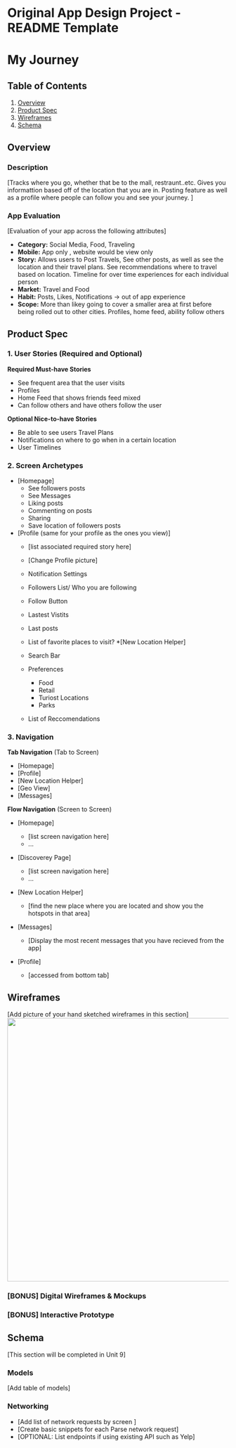 Original App Design Project - README Template
===

# My Journey

## Table of Contents
1. [Overview](#Overview) 
1. [Product Spec](#Product-Spec)
1. [Wireframes](#Wireframes)
2. [Schema](#Schema)

## Overview
### Description
[Tracks where you go, whether that be to the mall, restraunt..etc. Gives you informattion based off of the location that you are in. Posting feature as well as a profile where people can follow you and see your journey. ]

### App Evaluation
[Evaluation of your app across the following attributes]
- **Category:** Social Media, Food, Traveling
- **Mobile:** App only , website would be view only
- **Story:** Allows users to Post Travels, See other posts, as well as see the location and their travel plans. See recommendations where to travel based on location. Timeline for over time experiences for each individual person
- **Market:** Travel and Food
- **Habit:** Posts, Likes, Notifications -> out of app experience
- **Scope:** More than likey going to cover a smaller area at first before being rolled out to other cities. Profiles, home feed, ability follow others

## Product Spec

### 1. User Stories (Required and Optional)

**Required Must-have Stories**

- See frequent area that the user visits
- Profiles
- Home Feed that shows friends feed mixed 
- Can follow others and have others follow the user


**Optional Nice-to-have Stories**

- Be able to see users Travel Plans 
- Notifications on where to go when in a certain location 
- User Timelines

### 2. Screen Archetypes

* [Homepage]
   * See followers posts
   * See Messages
   * Liking posts
   * Commenting on posts
   * Sharing
   * Save location of followers posts
* [Profile (same for your profile as the ones you view)]
   * [list associated required story here]
   * [Change Profile picture]
   * Notification Settings
   * Followers List/ Who you are following 
   * Follow Button
   * Lastest Vistits 
   * Last posts
   * List of favorite places to visit?
*[New Location Helper]

   * Search Bar 
   * Preferences 
       * Food 
       * Retail 
       * Turiost Locations 
       * Parks
   * List of Reccomendations 
   

### 3. Navigation

**Tab Navigation** (Tab to Screen)

* [Homepage]
* [Profile]
* [New Location Helper]
* [Geo View]
* [Messages]

**Flow Navigation** (Screen to Screen)

* [Homepage]
   * [list screen navigation here]
   * ...
* [Discoverey Page]
   * [list screen navigation here]
   * ...

* [New Location Helper]
    * [find the new place where you are located and show you the hotspots in that area]

* [Messages]
    * [Display the most recent messages that you have recieved from the app]

* [Profile]
    *  [accessed from bottom tab]

## Wireframes
[Add picture of your hand sketched wireframes in this section]
<img src="https://merced-my.sharepoint.com/:o:/g/personal/thossain5_ucmerced_edu/EqxrqV7Mn7JEkSbBoRjE62cBmrQh_UcjoU2TdDBLJ0W_MQ?e=2bZtuK" width=600>

### [BONUS] Digital Wireframes & Mockups

### [BONUS] Interactive Prototype

## Schema 
[This section will be completed in Unit 9]
### Models
[Add table of models]
### Networking
- [Add list of network requests by screen ]
- [Create basic snippets for each Parse network request]
- [OPTIONAL: List endpoints if using existing API such as Yelp]
